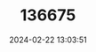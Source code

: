 ---
title: "136675"
category: "Scotophilus tandrefana"
draft: false
date: 2024-02-22 13:03:51
languages:
  English: ["Western Yellow Bat"]
---
